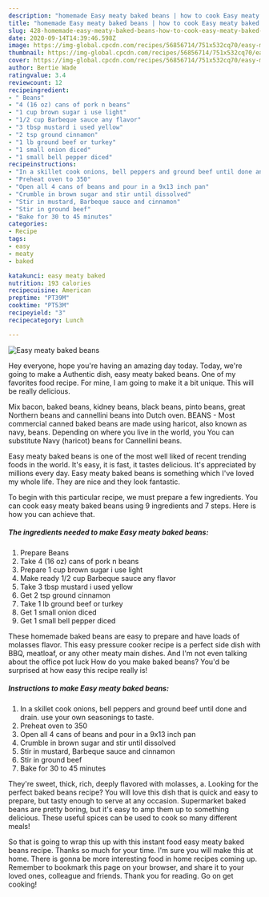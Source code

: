 ```yaml
---
description: "homemade Easy meaty baked beans | how to cook Easy meaty baked beans"
title: "homemade Easy meaty baked beans | how to cook Easy meaty baked beans"
slug: 428-homemade-easy-meaty-baked-beans-how-to-cook-easy-meaty-baked-beans
date: 2020-09-14T14:39:46.598Z
image: https://img-global.cpcdn.com/recipes/56856714/751x532cq70/easy-meaty-baked-beans-recipe-main-photo.jpg
thumbnail: https://img-global.cpcdn.com/recipes/56856714/751x532cq70/easy-meaty-baked-beans-recipe-main-photo.jpg
cover: https://img-global.cpcdn.com/recipes/56856714/751x532cq70/easy-meaty-baked-beans-recipe-main-photo.jpg
author: Bertie Wade
ratingvalue: 3.4
reviewcount: 12
recipeingredient:
- " Beans"
- "4 (16 oz) cans of pork n beans"
- "1 cup brown sugar i use light"
- "1/2 cup Barbeque sauce any flavor"
- "3 tbsp mustard i used yellow"
- "2 tsp ground cinnamon"
- "1 lb ground beef or turkey"
- "1 small onion diced"
- "1 small bell pepper diced"
recipeinstructions:
- "In a skillet cook onions, bell peppers and ground beef until done and drain. use your own seasonings to taste."
- "Preheat oven to 350"
- "Open all 4 cans of beans and pour in a 9x13 inch pan"
- "Crumble in brown sugar and stir until dissolved"
- "Stir in mustard, Barbeque sauce and cinnamon"
- "Stir in ground beef"
- "Bake for 30 to 45 minutes"
categories:
- Recipe
tags:
- easy
- meaty
- baked

katakunci: easy meaty baked 
nutrition: 193 calories
recipecuisine: American
preptime: "PT39M"
cooktime: "PT53M"
recipeyield: "3"
recipecategory: Lunch

---
```



![Easy meaty baked beans](https://img-global.cpcdn.com/recipes/56856714/751x532cq70/easy-meaty-baked-beans-recipe-main-photo.jpg)

Hey everyone, hope you're having an amazing day today. Today, we're going to make a Authentic dish, easy meaty baked beans. One of my favorites food recipe. For mine, I am going to make it a bit unique. This will be really delicious.

Mix bacon, baked beans, kidney beans, black beans, pinto beans, great Northern beans and cannellini beans into Dutch oven. BEANS - Most commercial canned baked beans are made using haricot, also known as navy, beans. Depending on where you live in the world, you You can substitute Navy (haricot) beans for Cannellini beans.

Easy meaty baked beans is one of the most well liked of recent trending foods in the world. It's easy, it is fast, it tastes delicious. It's appreciated by millions every day. Easy meaty baked beans is something which I've loved my whole life. They are nice and they look fantastic.


To begin with this particular recipe, we must prepare a few ingredients. You can cook easy meaty baked beans using 9 ingredients and 7 steps. Here is how you can achieve that.

<!--inarticleads1-->

##### The ingredients needed to make Easy meaty baked beans:

1. Prepare  Beans
1. Take 4 (16 oz) cans of pork n beans
1. Prepare 1 cup brown sugar i use light
1. Make ready 1/2 cup Barbeque sauce any flavor
1. Take 3 tbsp mustard i used yellow
1. Get 2 tsp ground cinnamon
1. Take 1 lb ground beef or turkey
1. Get 1 small onion diced
1. Get 1 small bell pepper diced


These homemade baked beans are easy to prepare and have loads of molasses flavor. This easy pressure cooker recipe is a perfect side dish with BBQ, meatloaf, or any other meaty main dishes. And I&#39;m not even talking about the office pot luck How do you make baked beans? You&#39;d be surprised at how easy this recipe really is! 

<!--inarticleads2-->

##### Instructions to make Easy meaty baked beans:

1. In a skillet cook onions, bell peppers and ground beef until done and drain. use your own seasonings to taste.
1. Preheat oven to 350
1. Open all 4 cans of beans and pour in a 9x13 inch pan
1. Crumble in brown sugar and stir until dissolved
1. Stir in mustard, Barbeque sauce and cinnamon
1. Stir in ground beef
1. Bake for 30 to 45 minutes


They&#39;re sweet, thick, rich, deeply flavored with molasses, a. Looking for the perfect baked beans recipe? You will love this dish that is quick and easy to prepare, but tasty enough to serve at any occasion. Supermarket baked beans are pretty boring, but it&#39;s easy to amp them up to something delicious. These useful spices can be used to cook so many different meals! 

So that is going to wrap this up with this instant food easy meaty baked beans recipe. Thanks so much for your time. I'm sure you will make this at home. There is gonna be more interesting food in home recipes coming up. Remember to bookmark this page on your browser, and share it to your loved ones, colleague and friends. Thank you for reading. Go on get cooking!
